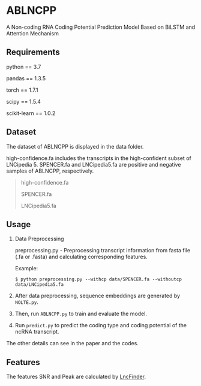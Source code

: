 # ABLNCPP

A Non-coding RNA Coding Potential Prediction Model Based on BiLSTM and Attention Mechanism

## Requirements

python == 3.7 <br>

pandas == 1.3.5 <br>

torch == 1.7.1 <br>

scipy == 1.5.4 <br>

scikit-learn == 1.0.2

## Dataset

The dataset of ABLNCPP is displayed in the data folder. 

high-confidence.fa includes the transcripts in the high-confident subset of LNCipedia 5. SPENCER.fa and LNCipedia5.fa are positive and negative samples of ABLNCPP, respectively.

>high-confidence.fa
>
>SPENCER.fa
>
>LNCipedia5.fa

## Usage

1. Data Preprocessing

    preprocessing.py    - Preprocessing transcript information from fasta file (.fa or .fasta) and calculating corresponding features.
    
    Example:
    
    ```
    $ python preprocessing.py --withcp data/SPENCER.fa --withoutcp data/LNCipedia5.fa
    ```
    
2. After data preprocessing, sequence embeddings are generated by `NOLTE.py`.

3. Then, run `ABLNCPP.py` to train and evaluate the model.

4. Run `predict.py` to predict the coding type and coding potential of the ncRNA transcript. 

The other details can see in the paper and the codes.

## Features

The features SNR and Peak are calculated by [LncFinder](https://github.com/HAN-Siyu/LncFinder).
